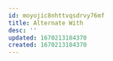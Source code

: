 ```yaml
---
id: moyojic8nhttvqsdrvy76mf
title: Alternate With
desc: ''
updated: 1670213184370
created: 1670213184370
---
```


